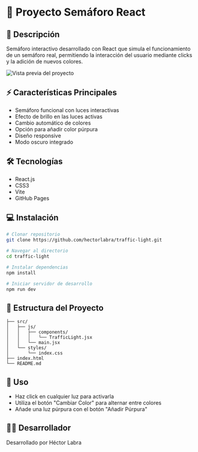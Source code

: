 # 🚦 Proyecto Semáforo React

## 📝 Descripción

Semáforo interactivo desarrollado con React que simula el funcionamiento de un semáforo real, permitiendo la interacción del usuario mediante clicks y la adición de nuevos colores.

![Vista previa del proyecto](demo.gif)

## ⚡ Características Principales

- Semáforo funcional con luces interactivas
- Efecto de brillo en las luces activas
- Cambio automático de colores
- Opción para añadir color púrpura
- Diseño responsive
- Modo oscuro integrado

## 🛠️ Tecnologías

- React.js
- CSS3
- Vite
- GitHub Pages

## 💻 Instalación

```bash
# Clonar repositorio
git clone https://github.com/hectorlabra/traffic-light.git

# Navegar al directorio
cd traffic-light

# Instalar dependencias
npm install

# Iniciar servidor de desarrollo
npm run dev
```

## 📁 Estructura del Proyecto

```
├── src/
│   ├── js/
│   │   ├── components/
│   │   │   └── TrafficLight.jsx
│   │   └── main.jsx
│   └── styles/
│       └── index.css
├── index.html
└── README.md
```

## 🚀 Uso

- Haz click en cualquier luz para activarla
- Utiliza el botón "Cambiar Color" para alternar entre colores
- Añade una luz púrpura con el botón "Añadir Púrpura"

## 👨‍💻 Desarrollador

Desarrollado por Héctor Labra
